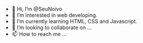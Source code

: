 - 👋 Hi, I’m @SeuNoivo
- 👀 I’m interested in web developing.
- 🌱 I’m currently learning HTML, CSS and Javascript.
- 💞️ I’m looking to collaborate on ...
- 📫 How to reach me ...

<!---
SeuNoivo/SeuNoivo is a ✨ special ✨ repository because its `README.md` (this file) appears on your GitHub profile.
You can click the Preview link to take a look at your changes.
--->
